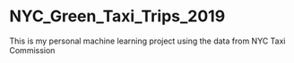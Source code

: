 # NYC_Green_Taxi_Trips_2019
This is my personal machine learning project using the data from NYC Taxi Commission
